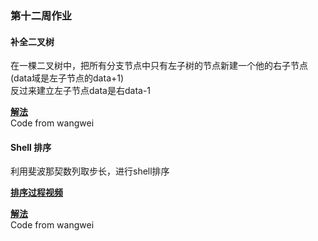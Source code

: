 ### 第十二周作业  

#### 补全二叉树  

在一棵二叉树中，把所有分支节点中只有左子树的节点新建一个他的右子节点(data域是左子节点的data+1)  
反过来建立左子节点data是右data-1  


[**解法**](./wangwei/CompleteBinaryTree.java)    
Code from wangwei

#### Shell 排序  

利用斐波那契数列取步长，进行shell排序  

[**排序过程视频**](https://www.bilibili.com/video/BV1g441147uP?from=search&seid=4078538285457183417)  

[**解法**](./wangwei/ShellSort.java)  
Code from wangwei

